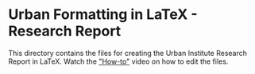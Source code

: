# Urban Formatting in LaTeX - Research Report

This directory contains the files for creating the Urban Institute Research Report in LaTeX.
Watch the ["How-to"](https://urbanorg.box.com/s/iqqyf1wpawuqsumx9do2lspeq0bz7qop) video on how to edit the files.
